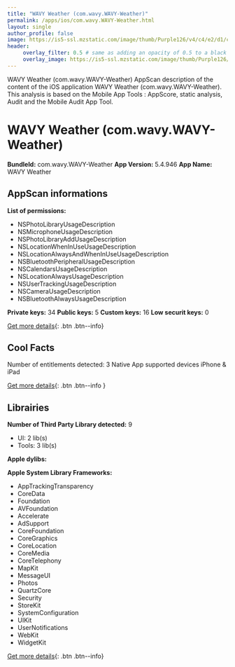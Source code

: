 ```yaml
---
title: "WAVY Weather (com.wavy.WAVY-Weather)"
permalink: /apps/ios/com.wavy.WAVY-Weather.html
layout: single
author_profile: false
image: https://is5-ssl.mzstatic.com/image/thumb/Purple126/v4/c4/e2/d1/c4e2d157-63ac-5923-b0fa-646bd4dca57c/AppIcon-1x_U007emarketing-0-4-85-220.jpeg/512x512bb.jpg
header: 
     overlay_filter: 0.5 # same as adding an opacity of 0.5 to a black background
     overlay_image: https://is5-ssl.mzstatic.com/image/thumb/Purple126/v4/c4/e2/d1/c4e2d157-63ac-5923-b0fa-646bd4dca57c/AppIcon-1x_U007emarketing-0-4-85-220.jpeg/512x512bb.jpg
---
```

WAVY Weather (com.wavy.WAVY-Weather) AppScan description of the content of the iOS application WAVY Weather (com.wavy.WAVY-Weather). This analysis is based on the Mobile App Tools : AppScore, static analysis, Audit and the Mobile Audit App Tool.

# WAVY Weather (com.wavy.WAVY-Weather)

**BundleId:** com.wavy.WAVY-Weather
**App Version:** 5.4.946
**App Name:** WAVY Weather


## AppScan informations 

**List of permissions:** 
- NSPhotoLibraryUsageDescription
- NSMicrophoneUsageDescription
- NSPhotoLibraryAddUsageDescription
- NSLocationWhenInUseUsageDescription
- NSLocationAlwaysAndWhenInUseUsageDescription
- NSBluetoothPeripheralUsageDescription
- NSCalendarsUsageDescription
- NSLocationAlwaysUsageDescription
- NSUserTrackingUsageDescription
- NSCameraUsageDescription
- NSBluetoothAlwaysUsageDescription
  
  
**Private keys:** 34
**Public keys:** 5
**Custom keys:** 16
**Low securit keys:** 0
  
[Get more details](/pricing.html){: .btn .btn--info}

## Cool Facts

Number of entitlements detected: 3
Native App
supported devices iPhone & iPad
  
[Get more details](/pricing.html){: .btn .btn--info }

## Librairies 
**Number of Third Party Library detected:** 9
- UI: 2 lib(s)
- Tools: 3 lib(s)


**Apple dylibs:**


**Apple System Library Frameworks:**
- AppTrackingTransparency
- CoreData
- Foundation
- AVFoundation
- Accelerate
- AdSupport
- CoreFoundation
- CoreGraphics
- CoreLocation
- CoreMedia
- CoreTelephony
- MapKit
- MessageUI
- Photos
- QuartzCore
- Security
- StoreKit
- SystemConfiguration
- UIKit
- UserNotifications
- WebKit
- WidgetKit


  
[Get more details](/pricing.html){: .btn .btn--info}


